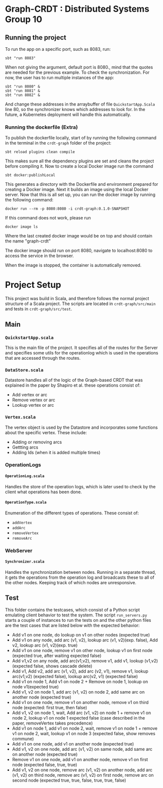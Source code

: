 # Graph-CRDT : Distributed Systems Group 10

## Running the project

To run the app on a specific port, such as 8083, run:

```
sbt "run 8083"
```

When not giving the argument, default port is 8080., mind that the quotes are needed for the previous example.
To check the synchronization. For now, the user has to run multiple instances of the app:

```
sbt "run 8080" &
sbt "run 8081" &
sbt "run 8082" &
```
And change these addresses in the arraybuffer of file `QuickstartApp.Scala` line 80, so the synchronizer knows which addresses to look for. 
In the future, a Kubernetes deployment will handle this automatically.

### Running the dockerfile (Extra)

To publish the dockerfile locally, start of by running the following command in the terminal in the `crdt-graph` folder of the project:

```
sbt reload plugins clean compile
```

This makes sure all the dependency plugins are set and cleans the project before compiling it. 
Now to create a local Docker image run the command 

```
sbt docker:publishLocal
```

This generates a directory with the Dockerfile and environment prepared for creating a Docker image.
Next it  builds an image using the local Docker server.
Now that this is all set up, you can run the docker image by running the following command:

```
docker run --rm -p 8080:8080 -i crdt-graph:0.1.0-SNAPSHOT
```

If this command does not work, please run 

```
docker image ls
```
Where the last created docker image would be on top and should contain the name "graph-crdt"

The docker image should run on port 8080, navigate to localhost:8080 to access the service in the browser. 

When the image is stopped, the container is automatically removed.


# Project Setup

This project was build in Scala, and therefore follows the normal project structure of a Scala project. The scripts are located in `crdt-graph/src/main` and tests  in `crdt-graph/src/test`. 

## Main
### `QuickstartApp.scala`

This is the main file of the project. It specifies all of the routes for the Server and specifies some utils for the operationlog which is used in the operations that are accessed through the routes. 

### `DataStore.scala`

Datastore handles all of the logic of the Graph-based CRDT that was explained in the paper by Shapiro et al. these operations consist of:

* Add vertex or arc
* Remove vertex or arc
* Lookup vertex or arc

### `Vertex.scala`

The vertex object is used by the Datastore and incorporates some functions about the specific vertex. These include:

* Adding or removing arcs
* Gettting arcs 
* Adding Ids (when it is added multiple times)

### OperationLogs
#### `OperationLog.scala`

Handles the store of the operation logs, which is later used to check by the client what operations has been done. 

#### `OperationType.scala`

Enumeration of the different types of operations. These consist of:
* `addVertex`
* `addArc`
* `removeVertex`
* `removeArc`

### WebServer
#### `Synchronizer.scala`

Handles the synchronization between nodes. Running in a separate thread, it gets the operations from the operation log and broadcasts these to all of the other nodes. Keeping track of which nodes are unresponsive. 

## Test

This folder contains the testcases, which consist of a Python script emulating client behavior to test the system. The script `run_servers.py` starts a couple of instances to run the tests on and the other python files are the test cases that are listed below with the expected behavior:

* Add v1 on one node, do lookup on v1 on other nodes (expected true)
* Add v1 on any node, add arc (v1, v2), lookup arc (v1, v2)(exp. false), Add v2, lookup arc (v1, v2)(exp. true)
* Add v1 on one node, remove v1 on other node, lookup v1 on first node (expected true, after waiting expected false)
* Add v1,v2 on any node, add arc(v1,v2), remove v1, add v1, lookup (v1,v2) (expected false, shows cascade delete)
* Add v1, Add v2, add arc (v1, v2), add arc (v2, v1), remove v1, lookup arc(v1,v2) (expected false), lookup arc(v2, v1) (expected false)
* Add v1 on node 1, Add v1 on node 2 + Remove on node 1, lookup on node v1(expected true)
* Add v1, v2 on node 1, add arc (v1, v2) on node 2, add same arc on another node (expected true)
* Add v1 on one node, remove v1 on another node, remove v1 on third node (expected: first true, then false)
* Add v1, v2 on node 1, wait, Add arc (v1, v2) on node 1 + remove v1 on node 2, lookup v1 on node 1
expected false (case described in the paper, removeVertex takes precedence)
* Add v1 on node 1, add v1 on node 2, wait, remove v1 on node 1 + remove v1 on node 2, wait, lookup v1 on node 3 (expected false, show removes commune)
* Add v1 on one node, add v1 on another node (expected true)
* Add v1, v2 on one node, add arc (v1, v2) on same node, add same arc on another node (expected true)
* Remove v1 on one node, add v1 on another node, remove v1 on first node (expected false, true, true)
* Add v1, v2 on one node, remove arc (v1, v2) on another node, add arc (v1, v2) on third node, remove arc (v1, v2) on first node, remove arc on second node (expected true, true, false, true, true, false)




